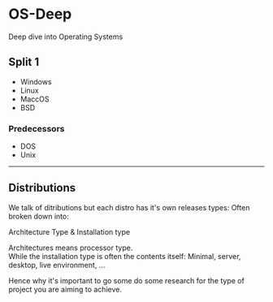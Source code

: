 # OS-Deep
Deep dive into Operating Systems


## Split 1

- Windows 
- Linux
- MaccOS
- BSD

### Predecessors

- DOS
- Unix

----- 

## Distributions

We talk of ditributions but each distro has it's own releases types:
Often broken down into: 

Architecture Type & Installation type

Architectures means processor type.  
While the installation type is often the contents itself: Minimal, server, desktop, live environment, ... 

Hence why it's important to go some do some research for the type of project you are aiming to achieve. 
